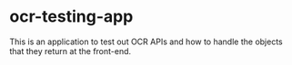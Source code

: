# ocr-testing-app
 This is an application to test out OCR APIs and how to handle the objects that they return at the front-end.
